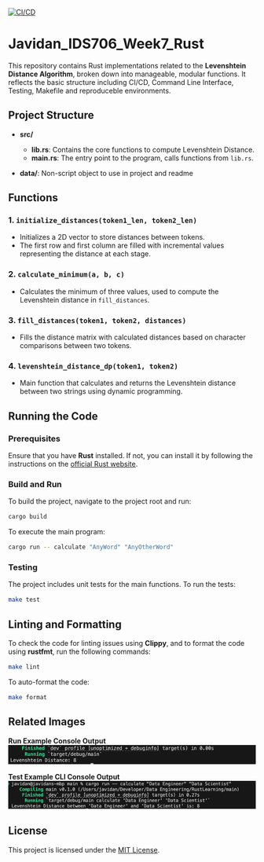 [![CI/CD](https://github.com/nogibjj/Javidan_IDS706_Week7_Rust/actions/workflows/main.yaml/badge.svg)](https://github.com/nogibjj/Javidan_IDS706_Week7_Rust/actions/workflows/main.yaml)


# Javidan_IDS706_Week7_Rust

This repository contains Rust implementations related to the **Levenshtein Distance Algorithm**, broken down into manageable, modular functions. It reflects the basic structure including CI/CD, Command Line Interface, Testing, Makefile and reproduceble environments. 

## Project Structure

- **src/**
  - **lib.rs**: Contains the core functions to compute Levenshtein Distance.
  - **main.rs**: The entry point to the program, calls functions from `lib.rs`.

- **data/**: Non-script object to use in project and readme

## Functions

### 1. `initialize_distances(token1_len, token2_len)`
   - Initializes a 2D vector to store distances between tokens. 
   - The first row and first column are filled with incremental values representing the distance at each stage.

### 2. `calculate_minimum(a, b, c)`
   - Calculates the minimum of three values, used to compute the Levenshtein distance in `fill_distances`.

### 3. `fill_distances(token1, token2, distances)`
   - Fills the distance matrix with calculated distances based on character comparisons between two tokens.

### 4. `levenshtein_distance_dp(token1, token2)`
   - Main function that calculates and returns the Levenshtein distance between two strings using dynamic programming.

## Running the Code

### Prerequisites

Ensure that you have **Rust** installed. If not, you can install it by following the instructions on the [official Rust website](https://www.rust-lang.org/tools/install).

### Build and Run

To build the project, navigate to the project root and run:

```bash
cargo build
```

To execute the main program:

```bash
cargo run -- calculate "AnyWord" "AnyOtherWord"
```

### Testing

The project includes unit tests for the main functions. To run the tests:

```bash
make test
```

## Linting and Formatting

To check the code for linting issues using **Clippy**, and to format the code using **rustfmt**, run the following commands:

```bash
make lint
```

To auto-format the code:

```bash
make format
```

## Related Images
**Run Example Console Output**
![Run Example Console Output](https://github.com/nogibjj/Javidan_IDS706_Week7_Rust/blob/ed1b2464843227c18ad819eaa6cd887f8917ae37/data/run.png)

**Test Example CLI Console Output**
![Test Example Console Output](https://github.com/nogibjj/Javidan_IDS706_Week7_Rust/blob/faa7bac90d35396e582036af4eb0792bf805697b/data/cli_run.png)

## License

This project is licensed under the [MIT License](https://github.com/nogibjj/Javidan_IDS706_Week7_Rust/blob/232d3bb984b144f90a2425f53b2d900379e67cf5/LICENSE.txt).